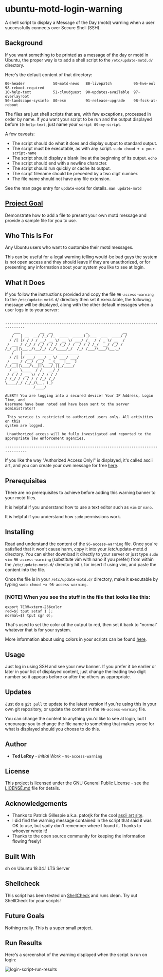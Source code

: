 # ubuntu-motd-login-warning
A shell script to display a Message of the Day (motd) warning when a user successfully connects over Secure Shell (SSH).

## Background

If you want something to be printed as a message of the day or motd in Ubuntu, the proper way is to add a shell script to the `/etc/update-motd.d/` directory.

Here's the default content of that directory:

```
00-header             50-motd-news   80-livepatch          95-hwe-eol         98-reboot-required
10-help-text          51-cloudguest  90-updates-available  97-overlayroot     
50-landscape-sysinfo  80-esm         91-release-upgrade    98-fsck-at-reboot
```
The files are just shell scripts that are, with few exceptions, processed in order by name. If you want your script to be run and the output displayed before `10-help-text`, just name your `script 09-my-script`. 

A few caveats:

* The script should do what it does and display output to standard output.
* The script must be executable, as with any script. `sudo chmod + x your-script-name`
* The script should display a blank line at the beginning of its output. `echo`
* The script should end with a newline character. 
* The script should run quickly or cache its output. 
* The script filename should be preceded by a two digit number.
* The file name should not have any file extension.

See the man page entry for `update-motd` for details. `man update-motd`

## [Project Goal](#project-goal)

Demonstrate how to add a file to present your own motd message and provide a sample file for you to use.

## Who This Is For

Any Ubuntu users who want to customize their motd messages.

This can be useful for a legal warning telling would-be bad guys the system is not open access and they should leave if they are unauthorized, or for presenting any information about your system you like to see at login.

## What It Does

If you follow the instructions provided and copy the file `96-access-warning` to the `/etc/update-motd.d/` directory then set it executable, the following message will be displayed, along with the other default messages when a user logs in to your server:

```

-------------------------------------------------------------------------------
    ___         __  __               _                __
   /   | __  __/ /_/ /_  ____  _____(_)___  ___  ____/ /
  / /| |/ / / / __/ __ \/ __ \/ ___/ /_  / / _ \/ __  /
 / ___ / /_/ / /_/ / / / /_/ / /  / / / /_/  __/ /_/ /
/_/ _||\__,_/\__/_/ /_/\____/_/  /_/ /___/\___/\__,_/
   /   | _____________  __________
  / /| |/ ___/ ___/ _ \/ ___/ ___/
 / ___ / /__/ /__/  __(__  |__  )
/_/__||\___/\__||\___/_||_/____/
  / __ \____  / /_  __/ /
 / / / / __ \/ / / / / /
/ /_/ / / / / / /_/ /_/
\____/_/ /_/_/\__, (_)
             /____/

ALERT! You are logging into a secured device! Your IP Address, Login Time, and
Username have been noted and have been sent to the server administrator!

 This service is restricted to authorized users only. All activities on this
system are logged.

 Unauthorized access will be fully investigated and reported to the
appropriate law enforcement agencies.

--------------------------------------------------------------------------------

```

If you like the way "Authorized Access Only!" is displayed, it's called ascii art, and you can create your own message for free [here](http://patorjk.com/software/taag/#p=display&f=Graffiti&t=Type%20Something%20).

## Prerequisites

There are no prerequisites to achieve before adding this warning banner to your motd files.

It is helpful if you understand how to use a text editor such as `vim` or `nano`.

It is helpful if you understand how `sudo` permissions work.

## Installing

Read and understand the content of the `96-access-warning` file. Once you're satisfied that it won't cause harm, copy it into your /etc/update-motd.d directory. You can either download it directly to your server or just type `sudo vim 96-access-warning` (substitute vim with nano if you prefer) from within the `/etc/update-motd.d/` directory hit `i` for insert if using vim, and paste the content into the file.

Once the file is in your `/etc/update-motd.d/` directory, make it executable by typing `sudo chmod +x 96-access-warning`.

### [NOTE] When you see the stuff in the file that looks like this:

```
export TERM=xterm-256color
red=$( tput setaf 1 );
normal=$( tput sgr 0);
```
That's used to set the color of the output to red, then set it back to "normal" whatever that is for your system.

More information about using colors in your scripts can be found [here](https://unix.stackexchange.com/questions/139056/how-do-i-use-colors-in-the-motd).

## Usage

Just log in using SSH and see your new banner. If you prefer it be earlier or later in your list of displayed content, just change the leading two digit number so it appears before or after the others as appropriate.

## Updates

Just do a `git pull` to update to the latest version if you're using this in your own git repository, or update the content in the `96-access-warning` file. 

You can change the content to anything you'd like to see at login, but I encourage you to change the file name to something that makes sense for what is displayed should you choose to do this.

## Author

* **Ted LeRoy** - *Initial Work* - `96-access-warning`

## License

This project is licensed under the GNU General Public License - see the [LICENSE.md](https://github.com/TedLeRoy/docksec/blob/master/LICENSE) file for details.

## Acknowledgements

* Thanks to Patrick Gillespie a.k.a. patorjk for the cool [ascii art site](http://patorjk.com/software/taag/#p=display&f=Graffiti&t=Type%20Something%20).
* I did find the warning message contained in the script that said it was OK to use, but sadly don't remember where I found it. Thanks to whoever wrote it!
* Thanks to the open source community for keeping the information flowing freely!

## Built With

sh on Ubuntu 18.04.1 LTS Server 

## Shellcheck

This script has been tested on [ShellCheck](https://www.shellcheck.net/) and runs clean. Try out ShellCheck for your scripts!

## Future Goals

Nothing really. This is a super small project.

## Run Results

Here's a screenshot of the warning displayed when the script is run on login:

![login-script-run-results](https://i.ibb.co/rHNM3mB/script-run-screenshot.png)
